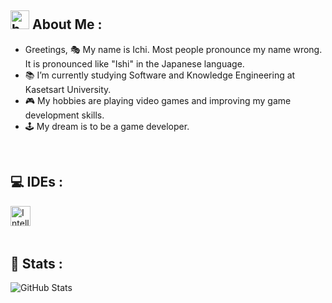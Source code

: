 ## <img alt="bonfire" width="30px" src="https://community.akamai.steamstatic.com/economy/image/i0CoZ81Ui0m-9KwlBY1L_18myuGuq1wfhWSIYhY_9XEDYOMNRBsMoGuuOgceXob50kaxV_PHjMO1MHaEqgUioNSmuha-QB7zxsG1rnRf6_eoOaBodvXEXjbEkOgg6eAxFivkk0Vw42XdyYqrbzvJOcHrwvLj/330x192?allow_animated=1"/> About Me :
- Greetings, 🎭​ My name is Ichi. Most people pronounce my name wrong. It is pronounced like "Ishi" in the Japanese language.
- 📚 I’m currently studying Software and Knowledge Engineering at Kasetsart University.
- 🎮 My hobbies are playing video games and improving my game development skills.
- 🕹️ My dream is to be a game developer.
<br/>
  
## 💻 IDEs :
<img align="left" alt="Intellij" width="32px" src="https://cdn.discordapp.com/attachments/1186225788551438376/1194300709307437221/1024px-PyCharm_Icon.png?ex=65afda36&is=659d6536&hm=dc31b971bb9aeace58c6806f9ad68be3dee580d0255b6dde31be2e38767b1fb3&"/>
<br/>

<br/>
<br/>


## 🧠 Stats :

![GitHub Stats](https://github-readme-stats.vercel.app/api?username=Ichi1234&theme=chartreuse-dark)

